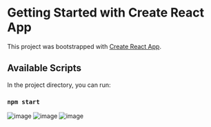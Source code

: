 # Getting Started with Create React App

This project was bootstrapped with [Create React App](https://github.com/facebook/create-react-app).

## Available Scripts

In the project directory, you can run:

### `npm start`

![image](https://user-images.githubusercontent.com/54628915/205086247-a70f2b52-9785-46a6-915c-74f50220fd7e.png)
![image](https://user-images.githubusercontent.com/54628915/205086471-18082af2-183e-424a-b458-f3f562744c36.png)
![image](https://user-images.githubusercontent.com/54628915/205086661-6b0a8b1d-ec56-436b-9f11-054a93f2c4e3.png)
